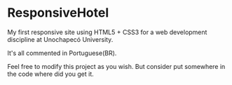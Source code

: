 # ResponsiveHotel
My first responsive site using HTML5 + CSS3 for a web development discipline at Unochapecó University.

It's all commented in Portuguese(BR).

Feel free to modify this project as you wish. But consider put somewhere in the code where did you get it.
